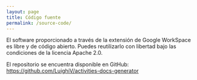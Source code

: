 ```yaml
---
layout: page
title: Código fuente
permalink: /source-code/
---
```


El software proporcionado a través de la extensión de Google WorkSpace es 
libre y de código abierto. Puedes reutilizarlo con libertad bajo las condiciones 
de la licencia Apache 2.0.

El repositorio se encuentra disponible en GitHub:
<https://github.com/LuighiV/activities-docs-generator>
